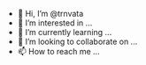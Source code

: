 - 👋 Hi, I’m @trnvata
- 👀 I’m interested in ...
- 🌱 I’m currently learning ...
- 💞️ I’m looking to collaborate on ...
- 📫 How to reach me ...

<!---
trnvata/trnvata is a ✨ special ✨ repository because its `README.md` (this file) appears on your GitHub profile.
You can click the Preview link to take a look at your changes.
--->
